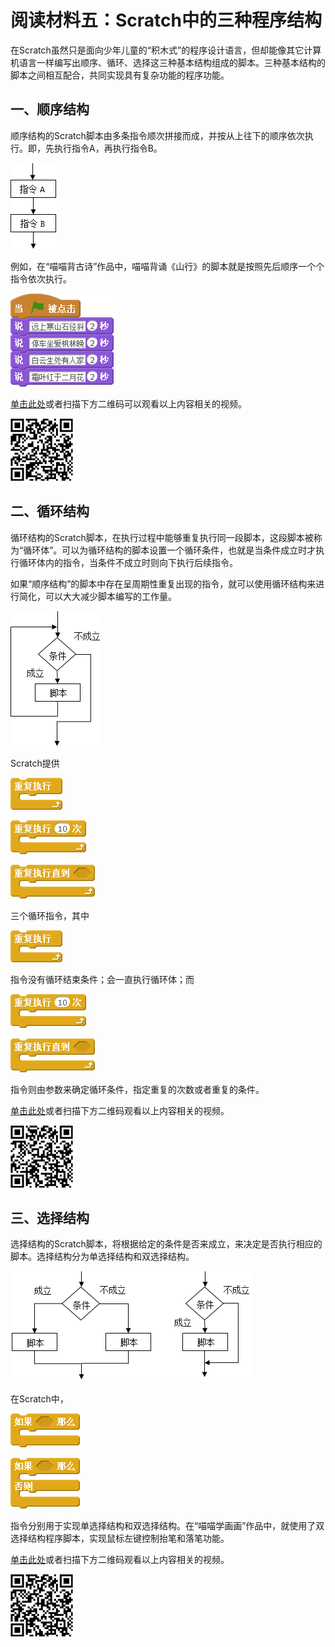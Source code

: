 # 阅读材料五：Scratch中的三种程序结构

在Scratch虽然只是面向少年儿童的“积木式”的程序设计语言，但却能像其它计算机语言一样编写出顺序、循环、选择这三种基本结构组成的脚本。三种基本结构的脚本之间相互配合，共同实现具有复杂功能的程序功能。

## 一、顺序结构

顺序结构的Scratch脚本由多条指令顺次拼接而成，并按从上往下的顺序依次执行。即，先执行指令A，再执行指令B。

![](../../.gitbook/assets/scratch15-1.png)

例如，在“喵喵背古诗”作品中，喵喵背诵《山行》的脚本就是按照先后顺序一个个指令依次执行。

![](../../.gitbook/assets/scratch15-2.png)

[单击此处](http://haohaodada.com/video/a21101.php)或者扫描下方二维码可以观看以上内容相关的视频。

![](../../.gitbook/assets/a21101.png)

## 二、循环结构

循环结构的Scratch脚本，在执行过程中能够重复执行同一段脚本，这段脚本被称为“循环体”。可以为循环结构的脚本设置一个循环条件，也就是当条件成立时才执行循环体内的指令，当条件不成立时则向下执行后续指令。

如果“顺序结构”的脚本中存在呈周期性重复出现的指令，就可以使用循环结构来进行简化，可以大大减少脚本编写的工作量。

![](../../.gitbook/assets/scratch15-3.png)

Scratch提供

![](../../.gitbook/assets/scratch9-8.png)

![](../../.gitbook/assets/scratch4-3.png)

![](../../.gitbook/assets/scratch8-5.png)

三个循环指令，其中

![](../../.gitbook/assets/scratch9-8.png)

指令没有循环结束条件；会一直执行循环体；而

![](../../.gitbook/assets/scratch4-3.png)

![](../../.gitbook/assets/scratch8-5.png)

指令则由参数来确定循环条件，指定重复的次数或者重复的条件。

[单击此处](http://haohaodada.com/video/a21102.php)或者扫描下方二维码观看以上内容相关的视频。

![](../../.gitbook/assets/a21102.png)

## 三、选择结构

选择结构的Scratch脚本，将根据给定的条件是否来成立，来决定是否执行相应的脚本。选择结构分为单选择结构和双选择结构。

![](../../.gitbook/assets/scratch15-4.png)

在Scratch中，

![](../../.gitbook/assets/scratch15-5.png)

![](../../.gitbook/assets/scratch9-7.png)

指令分别用于实现单选择结构和双选择结构。在“喵喵学画画”作品中，就使用了双选择结构程序脚本，实现鼠标左键控制抬笔和落笔功能。

[单击此处](http://haohaodada.com/video/a21103.php)或者扫描下方二维码观看以上内容相关的视频。

![](../../.gitbook/assets/a21103.png)

